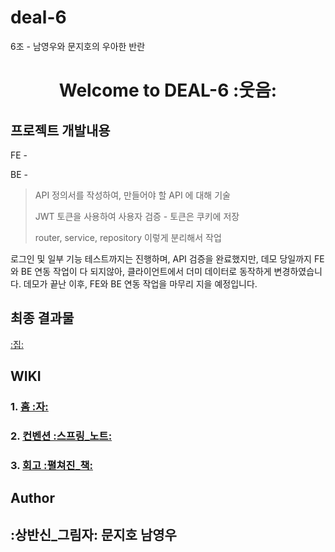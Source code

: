 # deal-6
6조 - 남영우와 문지호의 우아한 반란

<h1 align="center">Welcome to DEAL-6 :웃음:</h1>

## 프로젝트 개발내용
FE - 

> 
>
> 
>
> 

BE -  

> API 정의서를 작성하여, 만들어야 할 API 에 대해 기술
>
> JWT 토큰을 사용하여 사용자 검증 - 토큰은 쿠키에 저장
>
> router, service, repository 이렇게 분리해서 작업



로그인 및 일부 기능 테스트까지는 진행하며, API 검증을 완료했지만, 데모 당일까지 FE와 BE 연동 작업이 다 되지않아, 클라이언트에서 더미 데이터로 동작하게 변경하였습니다. 데모가 끝난 이후, FE와 BE 연동 작업을 마무리 지을 예정입니다.

## 최종 결과물
[:집:](http://ec2-3-36-116-171.ap-northeast-2.compute.amazonaws.com/)

## WIKI
### 1. [홈 :자:](https://github.com/woowa-techcamp-2021/deal-6/wiki)
### 2. [컨벤션 :스프링_노트:](https://github.com/woowa-techcamp-2021/deal-6/wiki/%EC%BB%A8%EB%B2%A4%EC%85%98)
### 3. [회고 :펼쳐진_책:](https://github.com/woowa-techcamp-2021/deal-6/wiki/%ED%9A%8C%EA%B3%A0%EB%A1%9D)
## Author
:상반신_그림자: **문지호** **남영우**
---

